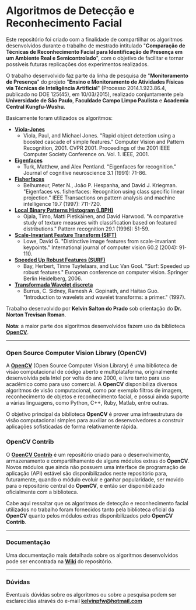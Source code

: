 # Algoritmos de Detecção e Reconhecimento Facial

Este repositório foi criado com a finalidade de compartilhar os algoritmos desenvolvidos durante o trabalho de mestrado intitulado "**Comparação de Técnicas de Reconhecimento Facial para Identificação de Presença em um Ambiente Real e Semicontrolado**", com o objetivo de facilitar e tornar possíveis futuras replicações dos experimentos realizados.

O trabalho desenvolvido faz parte da linha de pesquisa de "**Monitoramento de Presença**" do projeto "**Ensino e Monitoramento de Atividades Físicas via Técnicas de Inteligência Artificial**" (Processo 2014.1.923.86.4, publicado no DOE 125(45), em 10/03/2015), realizado conjuntamente pela **Universidade de São Paulo**, **Faculdade Campo Limpo Paulista** e **Academia Central Kungfu-Wushu**.

Basicamente foram utilizados os algoritmos:

 * **[Viola-Jones](http://docs.opencv.org/trunk/d7/d8b/tutorial_py_face_detection.html)**
   * Viola, Paul, and Michael Jones. "Rapid object detection using a boosted cascade of simple features." Computer Vision and Pattern Recognition, 2001. CVPR 2001. Proceedings of the 2001 IEEE Computer Society Conference on. Vol. 1. IEEE, 2001.
 * **[Eigenfaces](http://docs.opencv.org/2.4/modules/contrib/doc/facerec/facerec_tutorial.html#eigenfaces)**
   * Turk, Matthew, and Alex Pentland. "Eigenfaces for recognition." Journal of cognitive neuroscience 3.1 (1991): 71-86.
 * **[Fisherfaces](http://docs.opencv.org/2.4/modules/contrib/doc/facerec/facerec_tutorial.html#fisherfaces)**
   * Belhumeur, Peter N., João P. Hespanha, and David J. Kriegman. "Eigenfaces vs. fisherfaces: Recognition using class specific linear projection." IEEE Transactions on pattern analysis and machine intelligence 19.7 (1997): 711-720.
 * **[Local Binary Patterns Histogram (LBPH)](http://docs.opencv.org/2.4/modules/contrib/doc/facerec/facerec_tutorial.html#local-binary-patterns-histograms)**
   * Ojala, Timo, Matti Pietikäinen, and David Harwood. "A comparative study of texture measures with classification based on featured distributions." Pattern recognition 29.1 (1996): 51-59.
 * **[Scale-Invariant Feature Transform (SIFT)](http://docs.opencv.org/3.1.0/da/df5/tutorial_py_sift_intro.html)**
   * Lowe, David G. "Distinctive image features from scale-invariant keypoints." International journal of computer vision 60.2 (2004): 91-110.
 * **[Speeded Up Robust Features (SURF)](http://docs.opencv.org/3.0-beta/doc/py_tutorials/py_feature2d/py_surf_intro/py_surf_intro.html)**
   * Bay, Herbert, Tinne Tuytelaars, and Luc Van Gool. "Surf: Speeded up robust features." European conference on computer vision. Springer Berlin Heidelberg, 2006.
 * **[Transformada Wavelet discreta](https://www.mathworks.com/help/wavelet/ref/dwt2.html)**
   * Burrus, C. Sidney, Ramesh A. Gopinath, and Haitao Guo. "Introduction to wavelets and wavelet transforms: a primer." (1997).

Trabalho desenvolvido por **Kelvin Salton do Prado** sob orientação do **Dr. Norton Trevisan Roman**.

**Nota**: a maior parte dos algoritmos desenvolvidos fazem uso da biblioteca **[OpenCV](http://opencv.org)**.

----------------------

### Open Source Computer Vision Library (OpenCV)

A **[OpenCV](http://opencv.org)** (Open Source Computer Vision Library) é uma biblioteca de visão computacional de código aberto e multiplataforma, originalmente desenvolvida pela Intel por volta do ano 2000, e livre tanto para uso acadêmico como para uso comercial. A **OpenCV** disponibiliza diversos algoritmos de visão computacional, como por exemplo filtros de imagem, reconhecimento de objetos e reconhecimento facial, e possui ainda suporte a várias linguagens, como Python, C++, Ruby, Matlab, entre outras.

O objetivo principal da biblioteca **OpenCV** é prover uma infraestrutura de visão computacional simples para auxiliar os desenvolvedores a construir aplicações sofisticadas de forma relativamente rápida.



### OpenCV Contrib

O **[OpenCV Contrib](https://github.com/opencv/opencv_contrib)** é um repositório criado para o desenvolvimento, armazenamento e compartilhamento de alguns módulos extras do **OpenCV**. Novos módulos que ainda não possuem uma interface de programação de aplicação (API) estável são disponibilizados neste repositório para, futuramente, quando o módulo evoluir e ganhar popularidade, ser movido para o repositório central do **OpenCV**, e então ser disponibilizado oficialmente com a biblioteca.

Cabe aqui ressaltar que os algoritmos de detecção e reconhecimento facial utilizados no trabalho foram fornecidos tanto pela biblioteca oficial da **OpenCV** quanto pelos módulos extras disponibilizados pelo **OpenCV Contrib**.

----------------------

### Documentação

Uma documentação mais detalhada sobre os algoritmos desenvolvidos pode ser encontrada na **[Wiki](https://github.com/kelvins/Face-Recognition-Algorithms/wiki)** do repositório.

----------------------

### Dúvidas

Eventuais dúvidas sobre os algoritmos ou sobre a pesquisa podem ser esclarecidas através do e-mail **kelvinpfw@hotmail.com**
